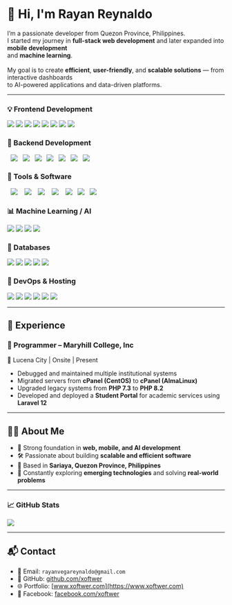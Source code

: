 <h1>👋 Hi, I'm Rayan Reynaldo</h1>

<p>
I’m a passionate developer from Quezon Province, Philippines.<br>
I started my journey in <b>full-stack web development</b> and later expanded into <b>mobile development</b><br>
and <b>machine learning</b>.<br><br>
My goal is to create <b>efficient</b>, <b>user-friendly</b>, and <b>scalable solutions</b> — from interactive dashboards<br>
to AI-powered applications and data-driven platforms.
</p>

---

### 💡 Frontend Development

<p>
  <img src="https://img.shields.io/badge/HTML5-E34F26?style=for-the-badge&logo=html5&logoColor=white"/>
  <img src="https://img.shields.io/badge/CSS3-1572B6?style=for-the-badge&logo=css3&logoColor=white"/>
  <img src="https://img.shields.io/badge/JavaScript-F7DF1E?style=for-the-badge&logo=javascript&logoColor=black"/>
  <img src="https://img.shields.io/badge/React-20232A?style=for-the-badge&logo=react&logoColor=61DAFB"/>
  <img src="https://img.shields.io/badge/React_Native-20232A?style=for-the-badge&logo=react&logoColor=61DAFB"/>
  <img src="https://img.shields.io/badge/Bootstrap-563D7C?style=for-the-badge&logo=bootstrap&logoColor=white"/>
  <img src="https://img.shields.io/badge/Tailwind_CSS-06B6D4?style=for-the-badge&logo=tailwindcss&logoColor=white"/>
  <img src="https://img.shields.io/badge/Flutter-02569B?style=for-the-badge&logo=flutter&logoColor=white"/>
</p>

### 🔧 Backend Development

<p>
  <img src="https://img.shields.io/badge/PHP-777BB4?style=for-the-badge&logo=php&logoColor=white"/>
  <img src="https://img.shields.io/badge/Laravel-F55247?style=for-the-badge&logo=laravel&logoColor=white"/>
  <img src="https://img.shields.io/badge/Python-3776AB?style=for-the-badge&logo=python&logoColor=white"/>
  <img src="https://img.shields.io/badge/FastAPI-009688?style=for-the-badge&logo=fastapi&logoColor=white"/>
  <img src="https://img.shields.io/badge/Node.js-339933?style=for-the-badge&logo=node.js&logoColor=white"/>
  <img src="https://img.shields.io/badge/Express.js-000000?style=for-the-badge&logo=express&logoColor=white"/>
  <img src="https://img.shields.io/badge/REST%20API-FF6C37?style=for-the-badge&logo=api&logoColor=white"/>
</p>

### 🧰 Tools & Software

<p>
  <img src="https://img.shields.io/badge/Android%20Studio-3DDC84?style=for-the-badge&logo=android-studio&logoColor=white"/> 
  <img src="https://img.shields.io/badge/VS%20Code-007ACC?style=for-the-badge&logo=visual-studio-code&logoColor=white"/> 
  <img src="https://img.shields.io/badge/phpMyAdmin-6C78AF?style=for-the-badge&logo=phpmyadmin&logoColor=white"/> 
  <img src="https://img.shields.io/badge/DBeaver-372923?style=for-the-badge&logo=dbeaver&logoColor=white"/> 
  <img src="https://img.shields.io/badge/Google%20Colab-F9AB00?style=for-the-badge&logo=google-colab&logoColor=white"/>
  <img src="https://img.shields.io/badge/Jupyter%20Lab-F37626?style=for-the-badge&logo=jupyter&logoColor=white"/>
  <img src="https://img.shields.io/badge/Teachable%20Machine-4285F4?style=for-the-badge&logo=google&logoColor=white"/>
</p>

### 📊 Machine Learning / AI

<p>
  <img src="https://img.shields.io/badge/TensorFlow-FF6F00?style=for-the-badge&logo=tensorflow&logoColor=white"/>
  <img src="https://img.shields.io/badge/PyTorch-EE4C2C?style=for-the-badge&logo=pytorch&logoColor=white"/>
  <img src="https://img.shields.io/badge/scikit--learn-F7931E?style=for-the-badge&logo=scikit-learn&logoColor=white"/>
  <img src="https://img.shields.io/badge/YOLO-00BCD4?style=for-the-badge&logo=YOLO&logoColor=white"/>
</p>
 
### 💽 Databases
<p>
  <img src="https://img.shields.io/badge/MySQL-4479A1?style=for-the-badge&logo=mysql&logoColor=white"/>
  <img src="https://img.shields.io/badge/MariaDB-003545?style=for-the-badge&logo=mariadb&logoColor=white"/>
  <img src="https://img.shields.io/badge/PostgreSQL-4169E1?style=for-the-badge&logo=postgresql&logoColor=white"/>
  <img src="https://img.shields.io/badge/SQLite-003B57?style=for-the-badge&logo=sqlite&logoColor=white"/>
  <img src="https://img.shields.io/badge/Redis-DC382D?style=for-the-badge&logo=redis&logoColor=white"/>
</p>

### 🔐 DevOps & Hosting

<p>
  <img src="https://img.shields.io/badge/Cpanel-FF6C2C?style=for-the-badge&logo=cpanel&logoColor=white"/>
  <img src="https://img.shields.io/badge/Hostinger-673de6?style=for-the-badge&logo=hostinger&logoColor=white"/>
  <img src="https://img.shields.io/badge/GoDaddy-1BDBDB?style=for-the-badge&logo=godaddy&logoColor=black"/>
  <img src="https://img.shields.io/badge/Git-F05032?style=for-the-badge&logo=git&logoColor=white"/>
  <img src="https://img.shields.io/badge/SSH-000000?style=for-the-badge&logo=OpenSSH&logoColor=white"/> 
  <img src="https://img.shields.io/badge/CI%2FCD-181717?style=for-the-badge&logo=githubactions&logoColor=white"/>
</p>

---

## 💼 Experience

### 🔹 Programmer – Maryhill College, Inc

📍 Lucena City | Onsite | Present

- Debugged and maintained multiple institutional systems
- Migrated servers from **cPanel (CentOS)** to **cPanel (AlmaLinux)**
- Upgraded legacy systems from **PHP 7.3** to **PHP 8.2**
- Developed and deployed a **Student Portal** for academic services using **Laravel 12**

---

## 👨‍💻 About Me

- 🧠 Strong foundation in **web, mobile, and AI development**
- 🛠 Passionate about building **scalable and efficient software**
- 🏡 Based in **Sariaya, Quezon Province, Philippines**
- 🎯 Constantly exploring **emerging technologies** and solving **real-world problems**

---

### 📈 GitHub Stats

<p>
  <img src="https://github-readme-stats.vercel.app/api/top-langs/?username=xoftwer&layout=compact&theme=tokyonight" />
</p>

---

## 📬 Contact

- 📧 Email: `rayanvegareynaldo@gmail.com`
- 🐙 GitHub: [github.com/xoftwer](https://github.com/xoftwer)
- 🌐 Portfolio: [www.xoftwer.com](https://www.xoftwer.com)
- 📘 Facebook: [facebook.com/xoftwer](https://facebook.com/xoftwer)
